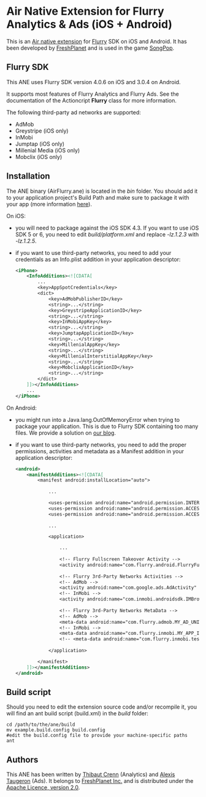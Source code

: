 Air Native Extension for Flurry Analytics & Ads (iOS + Android)
======================================

This is an [Air native extension](http://www.adobe.com/devnet/air/native-extensions-for-air.html) for [Flurry](http://flurry.com) SDK on iOS and Android. It has been developed by [FreshPlanet](http://freshplanet.com) and is used in the game [SongPop](http://songpop.fm).


Flurry SDK
---------

This ANE uses Flurry SDK version 4.0.6 on iOS and 3.0.4 on Android.

It supports most features of Flurry Analytics and Flurry Ads. See the documentation of the Actioncript **Flurry** class for more information.

The following third-party ad networks are supported:

* AdMob
* Greystripe (iOS only)
* InMobi
* Jumptap (iOS only)
* Millenial Media (iOS only)
* Mobclix (iOS only)


Installation
---------

The ANE binary (AirFlurry.ane) is located in the *bin* folder. You should add it to your application project's Build Path and make sure to package it with your app (more information [here](http://help.adobe.com/en_US/air/build/WS597e5dadb9cc1e0253f7d2fc1311b491071-8000.html)).

On iOS:

* you will need to package against the iOS SDK 4.3. If you want to use iOS SDK 5 or 6, you need to edit *build/platform.xml* and replace *-lz.1.2.3* with *-lz.1.2.5*.
* if you want to use third-party networks, you need to add your credentials as an Info.plist addition in your application descriptor:
    
    ```xml
    <iPhone>
        <InfoAdditions><![CDATA[
            ...
            <key>AppSpotCredentials</key>
            <dict>
                <key>AdMobPublisherID</key>
                <string>...</string>
                <key>GreystripeApplicationID</key>
                <string>...</string>
                <key>InMobiAppKey</key>
                <string>...</string>
                <key>JumptapApplicationID</key>
                <string>...</string>
                <key>MillenialAppKey</key>
                <string>...</string>
                <key>MillenialInterstitialAppKey</key>
                <string>...</string>
                <key>MobclixApplicationID</key>
                <string>...</string>
            </dict>
        ]]></InfoAdditions>
        ...
    </iPhone>
    ```

On Android:

* you might run into a Java.lang.OutOfMemoryError when trying to package your application. This is due to Flurry SDK containing too many files. We provide a solution on [our blog](http://freshplanet-xp.tumblr.com/post/30344545748/packaging-ane-with-large-third-party-sdks).
* if you want to use third-party networks, you need to add the proper permissions, activities and metadata as a Manifest addition in your application descriptor:

    ```xml
    <android>
        <manifestAdditions><![CDATA[
            <manifest android:installLocation="auto">
                
                ...

                <uses-permission android:name="android.permission.INTERNET"/>
                <uses-permission android:name="android.permission.ACCESS_NETWORK_STATE"/>
                <uses-permission android:name="android.permission.ACCESS_COARSE_LOCATION"/>
                
                ...

                <application>

                    ...
                    
                    <!-- Flurry Fullscreen Takeover Activity -->
                    <activity android:name="com.flurry.android.FlurryFullscreenTakeoverActivity" android:configChanges="keyboard|keyboardHidden|orientation|screenLayout|uiMode|screenSize|smallestScreenSize" android:screenOrientation="portrait"></activity>
                    
                    <!-- Flurry 3rd-Party Networks Activities -->
                    <!-- AdMob -->
                    <activity android:name="com.google.ads.AdActivity" android:configChanges="keyboard|keyboardHidden|orientation|screenLayout|uiMode|screenSize|smallestScreenSize"/>
                    <!-- InMobi -->
                    <activity android:name="com.inmobi.androidsdk.IMBrowserActivity" android:configChanges="keyboardHidden|orientation|keyboard"/>
                     
                    <!-- Flurry 3rd-Party Networks MetaData -->
                    <!-- AdMob -->
                    <meta-data android:name="com.flurry.admob.MY_AD_UNIT_ID" android:value="..."/>
                    <!-- InMobi -->
                    <meta-data android:name="com.flurry.inmobi.MY_APP_ID" android:value="..."/>
                    <!-- <meta-data android:name="com.flurry.inmobi.test" android:value="true"/> -->
                    
                </application>

            </manifest>
        ]]></manifestAdditions>
    </android>
    ```


Build script
---------

Should you need to edit the extension source code and/or recompile it, you will find an ant build script (build.xml) in the *build* folder:

    cd /path/to/the/ane/build
    mv example.build.config build.config
    #edit the build.config file to provide your machine-specific paths
    ant


Authors
------

This ANE has been written by [Thibaut Crenn](https://github.com/titi-us) (Analytics) and [Alexis Taugeron](http://alexistaugeron.com) (Ads). It belongs to [FreshPlanet Inc.](http://freshplanet.com) and is distributed under the [Apache Licence, version 2.0](http://www.apache.org/licenses/LICENSE-2.0).
